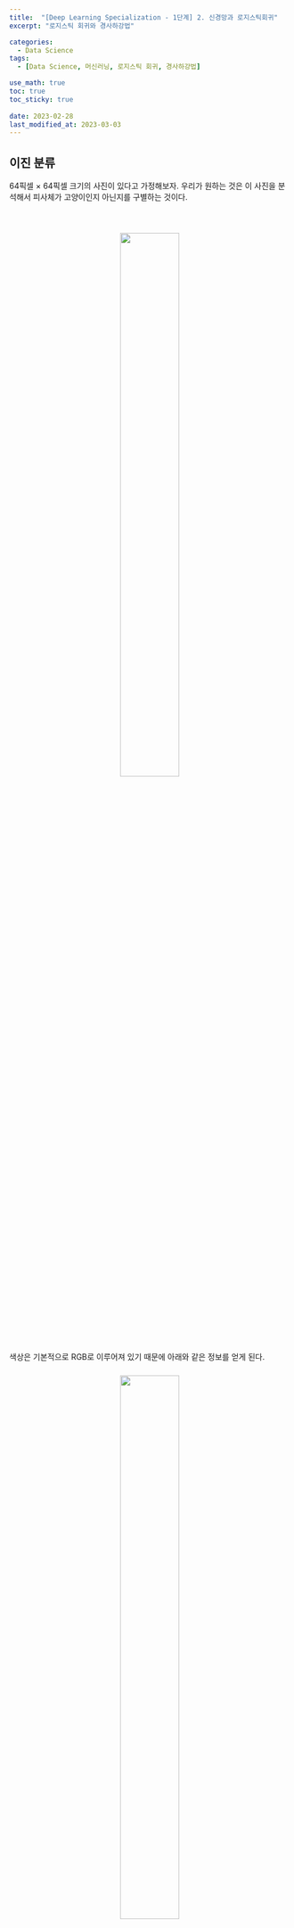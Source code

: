 ```yaml
---
title:  "[Deep Learning Specialization - 1단계] 2. 신경망과 로지스틱회귀"
excerpt: "로지스틱 회귀와 경사하강법"

categories:
  - Data Science
tags:
  - [Data Science, 머신러닝, 로지스틱 회귀, 경사하강법]

use_math: true
toc: true
toc_sticky: true
 
date: 2023-02-28
last_modified_at: 2023-03-03
---
```


## 이진 분류
64픽셀 $\times$ 64픽셀 크기의 사진이 있다고 가정해보자. 우리가 원하는 것은 이 사진을 분석해서 피사체가 고양이인지 아닌지를 구별하는 것이다.

<br/>
<figure style="display:block; text-align:center;">
  <img src="/image/Deep Learning Specialization/고양이사진.jpg"
       style="width: 50%; height: auto; margin:10px">
</figure>
<br/>

색상은 기본적으로 RGB로 이루어져 있기 때문에 아래와 같은 정보를 얻게 된다.
<br/>
<figure style="display:block; text-align:center;">
  <img src="/image/Deep Learning Specialization/고양이사진 RGB 분석.jpg"
       style="width: 50%; height: auto; margin:10px">
  <figcaption style="text-align:center; font-size:14px; color:#808080">
    64픽셀을 전부 나타내지 않고 간소화하였다.
  </figcaption>
</figure>
<br/>

이를 '특성벡터'로 변환해야 분석에 사용할 수 있다. 특성벡터는 말 그대로 특성을 담고있는 벡터를 의미한다.

$$x=\begin{bmatrix}255\\231\\...\\...\\255\\134 \end{bmatrix}$$

특성벡터의 차원(dimension)을 확인하는 것은 중요하다. 3개의 색상이 각각 64 $\times$ 64 의 픽셀을 가지고 있으므로 아래와 같이 계산할 수 있다.

$$n = n_x = 64 \times 64 \times 3 = 12288$$

앞으로 $n_x$는 벡터 $x$의 차원을 표현하는 것으로 약속한다.

특성벡터($x$)와 결과($y$)의 조합인 $(x, y)$ 는 다음과 같은 조건을 따른다.
- $x \in R^{n_x}$ (n차원 벡터 집합)
- $y \in \{0, 1\}$

m개의 훈련 데이터가 있다고 하면 다음과 같이 표현된다.

$$ \{(x^{(1)}, y^{(1)}), (x^{(2)}, y^{(2)}), ... , (x^{(m)}, y^{(m)})\} $$

여기서 m개의 특성벡터만을 모아 표현할 수도 있다.

$$X = \begin{bmatrix}
| & | & & |\\ 
x^{(1)} & x^{(2)} & \cdots & x^{(m)}\\
| & | & & |
\end{bmatrix}$$

행렬 X의 모양은(`X.shape`) $(n_x, m)$이다. 벡터 m개를 모아두었고, 각각의 벡터가 $n_x$차원을 가지기 때문이다.

결과인 y도 행렬로 표현할 수 있다.

$$ Y=\begin{bmatrix}y^{(1)}&y^{(2)}&...&y^{(m)}\end{bmatrix} $$

모양은 X와 비슷하지만 실제로는 완전히 다르다. `Y.shape`의 값은 $(1, m)$이다.

<br/>

## 로지스틱 회귀
로지스틱 회귀는 특성벡터 x가 주어졌을 떄 우리는 결과 y를 알고 싶다. 더 자세하게는 그 그림에 찍힌 것이 진짜 고양이인 확률을 알고 싶은 것이다. 식으로 표현하면 아래와 같다.

$$ \hat{y} = P(y=1|x)$$

일종의 조건부 확률이다. 

x를 이용해 y를 도출하는 과정에서는 다양한 매개변수가 필요하다. w와 b가 그 역할을 해준다.

$w \in R^{n_x}$   
$b \in R$

w는 벡터이고 b는 실수이다. 결과 값을 구하는 과정을 w, x, b를 이용해 선형회귀처럼 식을 써보면 아래와 같다.

$$\hat{y} = w^Tx + b$$

그러나 앞서 다른 강의에서 살펴보았듯이, 선형회귀는 확률을 예측하는 데 적합하지 않다. 확률은 0과 1 사이의 값이어야 하지만, 선형회귀의 결과는 0보다 작을 수도 있고, 1보다 클 수도 있기 때문이다.

그래서 우리는 로지스틱 회귀를 사용한다. 로지스틱 회귀는 시그모이드 함수를 이용해 선형회귀의 결과를 0과 1 사이로 fitting하는 것이라고 생각하면 편하다. 시그모이드 함수는 아래처럼 생겼다.
<br/>
<figure style="display:block; text-align:center;">
  <img src="/image/Deep Learning Specialization/sigmoid 함수.png"
       style="width: 80%; height: auto; margin:10px">
  <figcaption style="text-align:center; font-size:14px; color:#808080">
    Sigmoid 함수 (출처: 위키백과)
  </figcaption>
</figure>
<br/>

보다시피 시그모이드 함수는 모든 함숫값이 0과 1 사이에 위치한다. 어떠한 값을 집어넣어도 0과 1사이의 결과 값이 주어진다.

앞선 식을 시그모이드 함수에 적용하면 다음과 같다.

$$\hat{y} = \sigma(w^Tx + b)$$

시그모이드 함수식은 이렇게 생겼다.

$$\sigma(z) = \frac{1}{1+e^{-z}}$$

z가 매우 커지면 $e^{-z}$는 0에 가까워지고, 함숫값은 1에 가까워진다. 반대로 z가 매우 작아지면 $e^{-z}$는 매우 커지고, 함숫값은 0에 가까워진다.

<br/>

## 손실함수와 비용함수
로지스틱 회귀는 말 그대로 '예측'이다. 우리는 예측이 실제와 차이가 없도록 각 특성벡터들에 대해 실제 결과와 예측값의 차이를 줄이고 싶다.

손실함수(loss function)은 하나의 특성벡터에 대해 결과와의 차이를 파악하는 함수이다. '로지스틱 회귀에서' 손실 함수는 다음과 같이 정의한다.

$$ L(\hat{y}, y) = -(y\log{}{\hat{y}} + (1-y)\log{}{(1-\hat{y})}) $$

y가 1이면, 손실함수는 $ L(\hat{y}, y) = -\log{}{\hat{y}} $ 가 되고, $\hat{y}$ 가 증가해야 손실이 줄어든다.    
반대로 y가 0이면 손실함수는 $ L(\hat{y}, y) = -\log{}{(1-\hat{y})} $ 가 되고, $\hat{y}$ 가 감소해야 손실이 줄어든다.    

손실함수가 하나의 특성벡터에 대해 손실을 파악한다면, 비용함수(cost function)는 전체 행렬에 대한 차이를 파악한다.

$$\displaystyle J(w, b) = \frac{1}{m} \sum_{i=1}^{m}{L(\hat{y}^{(i)}, y^{(i)})} = -\frac{1}{m} \sum_{i=1}^{m}{[y^{(i)}\log{}{\hat{y}^{(i)}} + (1-y^{(i)})\log{}{(1-\hat{y}^{(i)})}]} $$

비용함수가 가진 변수에 주목하자. 핵심은 손실함수를 최소화하는 w와 b를 찾는 것이다.

<br/>

## 경사하강법
경사하강법은 비용함수를 최소화하는 매개변수 w, b를 찾는 과정이다. 함수로 만들어진 면 위의 임의의 한 점에서 최솟값을 향해 하강한다고 하여 경사하강법이라는 이름이 붙었다.
<br/>
<figure style="display:block; text-align:center;">
  <img src="/image/Deep Learning Specialization/경사하강법.jpg"
       style="width: 50%; height: auto; margin:10px">
</figure>
<br/>

위의 그림에서 면 위에 있는 점의 함숫값이 $J(w, b)$ 이다. 우리는 면 위에서 임의로 점을 하나 선택한 뒤, 가장 낮은 곳을 향해 빠르게 내려올 것이다. 비용함수를 최소화하고 싶기 때문이다.

어떻게 가장 빠르게 하산할 수 있는 방법을 찾을까? 바로 기울기를 활용하면 된다. 우리는 기울기를 활용해 w와 b를 변경함으로써 최적의 값을 찾는다.

가장 간단하게 살펴보자. 다음과 같은 w에 대한 아래로 볼록한 함수가 있다.
<br/>
<figure style="display:block; text-align:center;">
  <img src="/image/Deep Learning Specialization/w에 대한 아래로 볼록한 함수.jpg"
       style="width: 50%; height: auto; margin:10px">
</figure>
<br/>

만약 우리가 잡은 점이 최저점의 오른쪽에 있다면, 그 점에서의 기울기는 양수가 될 것이다. 기울기가 양수라면, 왼쪽으로 내려오면 된다.
반대로 우리가 잡은 점이 최저점의 왼쪽에 있다면, 그 점에서의 기울기는 음수이다. 그럼 기울기가 음수가 아닐때까지(0이 될 때까지) w를 증가시키면 된다.

위에서 살펴본 과정은 다음 식처럼 나타낼 수 있다. 아래의 식을 w가 더 이상 변하지 않을 떄까지 반복한다.

$$ w = w -\alpha\frac{dJ(w)}{dw}$$

$\alpha$ 는 학습률(learning rate)를 의미한다. 학습률이 클수록 더 빠르게 w가 변화할 것이라고 생각할 수 있다. $\frac{dJ(w)}{dw}$ 는 고등학교에서 살펴본 바로 그 미분계수이다. 여기서는 함수의 변수가 하나지만, 실제 비용함수는 w, b 두 개의 변수를 가진다. 그래서 미분계수도 '편미분계수'을 활용해야 한다.

$$ w = w -\alpha\frac{dJ(w, b)}{dw}$$

$$ b = b -\alpha\frac{dJ(w, b)}{db}$$

엄밀하게는 편미분계수를 표현할 때 $\partial$ 을 활용해야하지만, 큰 상관은 없다.

> cf. 손실함수 더 알아보기    
로지스틱 회귀에서 사용하는 손실함수는 일반적으로 사용하는 손실함수와는 다르다. 일반적인 손실함수는 아래와 같다.   $$ L(\hat{y}, y) = \frac{1}{2}(\hat{y} - y)^2 $$
그러나 이는 최적값 1개를 찾아야 하는 로지스틱 회귀에는 부적절하다. 지역 최적값이 전역최적값이 아닐 수 있기 때문이다([추가 설명 링크](https://hyun3246.github.io/data%20science/MIT-%EB%8D%B0%EC%9D%B4%ED%84%B0-%EC%82%AC%EC%9D%B4%EC%96%B8%EC%8A%A4-%EA%B8%B0%EC%B4%88-Chapter-1.-Introduction-and-Optimization-Problems/)).    
반면 위에서 소개한 손실함수는 아래로 볼록한 모양으로 전역최적이 지역최적과 일치한다. 그래서 우리는 일반적인 손실함수 대신 다른 손실함수를 활용한다.

<br/>

## 미분
고등학교에서 더 어려운 것도 했다. 생략.

<br/>

## 계산 그래프와 미분계수
계산 그래프는 계산 과정을 나타낸 일종의 그림으로 보면 된다. 다음과 같은 식을 계산 그래프로 계산한다고 해보자.

$$ J(a, b, c) = 3(a + bc) $$

계산 순서대로의 결과를 u, v, J를 이용해 나타낼 수 있다.

$$ u = bc $$      
$$ v = a + u $$     
$$ J = 3v $$        

이 계산 과정을 계산 그래프로 나타내면 다음과 같다.

<br/>
<figure style="display:block; text-align:center;">
  <img src="/image/Deep Learning Specialization/계산 그래프.jpg"
       style="width: 70%; height: auto; margin:10px">
</figure>
<br/>

로지스틱 회귀와 경사하강법에서는 계산 그래프를 사용해 얻을 수 있는 장점이 있다. 위 그림에서 빨간색 화살표를 따라 계산 그래프를 역(오른쪽 -> 왼쪽)으로 추적하여 미분계수를 쉽게 구할 수 있다. 

그럼 미분계수를 구해보자. 가장 오른쪽부터 시작하므로, $\frac{dJ}{dv}$ 부터 구한다. $J=3v$ 이므로 $\frac{dJ}{dv} = 3$ 이다.

그 다음에는 $\frac{dJ}{da}$ 를 구한다. 연쇄법칙을 사용하면 되는데, $\frac{dJ}{da} = \frac{dJ}{dv} \cdot \frac{dv}{da}$ 이므로 $\frac{dJ}{da}=3$ 이다. $\frac{dJ}{du}$ 도 똑같이 구하면 된다.

마지막으로 $\frac{dJ}{du}$ 를 구해보자. 연쇄법칙을 사용하면 $\frac{dJ}{db} = \frac{dJ}{du} \cdot \frac{du}{db}$ 가 된다. $\frac{dJ}{du}=3$ 이고, $\frac{du}{db}$ 가 c(c=2)이므로 $\frac{dJ}{db}=6$ 이다.

<br/>

## 로지스틱 회귀와 경사하강법에 계산 그래프 적용하기
<br/>
<figure style="display:block; text-align:center;">
  <img src="/image/Deep Learning Specialization/로지스틱 회귀 계산 그래프.jpg"
       style="width: 70%; height: auto; margin:10px">
</figure>
<br/>

여기서도 마찬가지로 오른쪽부터 시작한다. $\frac{dL(a, y)}{da}$ 를 계산하면 $-\frac{y}{a} + \frac{1-y}{1-a}$ 가 된다(잘 모르겠으면 미적분학 책을 뒤져보자.).

다음 과정은 손실함수 $\frac{dL(a, y)}{dz}$ 를 구하는 것이다.

$$\frac{dL(a, y)}{dz} = \frac{dL}{da} \cdot \frac{da}{dz}$$
$$\frac{dL(a, y)}{dz} = (-\frac{y}{a} + \frac{1-y}{1-a}) \cdot a(1-a)$$
$$\frac{dL(a, y)}{dz} = a - y$$

마지막으로는 $\frac{dL}{dw_1}$, $\frac{dL}{dw_2}$, $\frac{dL}{db}$ 를 구한다. 각각 $(x_1 \cdot \frac{dL}{dz})$ , $(x_2 \cdot \frac{dL}{dz})$ , $\frac{dL}{dz}$ 이다.

> 프로그래밍에서 미분계수를 변수로 사용해야 할 때가 많다. 그러나 그 떄마다 분수로 표현할 수도 없고, 파이썬에서는 분수 형식의 변수를 지원하지도 않는다.       
$\frac{dFindOutputVar}{dvar}$ 을 `dJdvar`처럼 쓸 수도 있지만, 편의상 `dvar`이라고 적는 경우가 더 많다. $\frac{dL}{da}$ 는 `da`, $\frac{dL}{dw_1}$ 은 `dw1`이 되는 식이다.   

<br/>

## m개의 학습 데이터에 대한 경사하강법
지금까지는 하나의 학습 데이터에 대해 어떻게 경사하강법을 적용하는지를 보았다. 이제는 m개의 데이터에 적용하는 것을 살펴볼 것이다.

우리는 비용함수를 $\displaystyle J(w, b) = \frac{1}{m} \sum_{i=1}^{m}{L(\hat{y}^{(i)}, y^{(i)})}$ 와 같이 쓴다. 비용함수를 미분하면 아래와 같이 쓸 수 있다.

$$\displaystyle \frac{d}{dw_1}J(w, b) = \frac{1}{m} \sum_{i=1}^{m}{\frac{d}{dw_1}L(\hat{y}^{(i)}, y^{(i)})}$$

$\frac{d}{dw_1}L(\hat{y}^{(i)}, y^{(i)})$ 는 $d{w_1}^{(i)}$ 로 표현할 수도 있다.

본격적으로 반복문을 살펴보자. 아래 반복문은 경사하강법을 1회 시행했을 때이다.
```
J = 0; dw1 = 0; dw2 = 0; db = 0

for i = 1 to m
  z(i) = w^T * x(i) + b
  a(i) = sigmoid(z(i))
  J += -[y(i)log(a(i)) + (1 - y(i))log(1-a(i))]
  dz(i) = a(i) - y(i)
  
  # n개의 특성에 대해 다시 반복해야하는 부분
  dw1 += x1(i)dz(i)
  dw2 += x2(i)dz(i)
  db += dz(i)
  
  J /= m
  dw1 /= m
  dw2 /= m
  db /= m
```

위 의사코드를 하나씩 살펴보자. 먼저, m개의 훈련세트이므로 m번 반복하는 `for`문이 있다. 반복문에서 가장 먼저 하는 것은 선형회귀식에 $x^{(i)}$ 를 대입하는 것이다. 그리고 이를 다시 시그모이드 함수에 넣어 그 결과를 $a^{(i)}$ 에 대입한다. $a^{(i)}$ 는 손실함수 계산에 사용된다. 그리고 손실함수 계산 결과를 변수 J에 넣는다. 이름에서 느낌이 오듯이 J는 나중에 비용함수 계산에 사용될 것이다.

그 다음 단락은 특성의 개수에 따라 달라진다. 특성에 따라 미분계수를 구하는 과정으로, 특성이 n개면 n번 반복한다.

마지막 단락에서는 이렇게 구한 값들을 m으로 나눈다. 이제 J는 비용함수의 값을 나타내게 되었다.

최종적으로 $w_1$, $w_2$, b를 정리하면 아래와 같다. $\alpha$ 는 학습률이다.

$$w_1 = w_1 - \alpha dw_1$$       
$$w_2 = w_2 - \alpha dw_2$$         
$$b = b - \alpha db$$         

위 과정은 경사하강법 1회 수행에 해당한다. 경사하강법을 n번 반복하여 최적의 값을 찾았다면, 위 과정을 n번 반복한 것이다.

위 과정의 가장 큰 단점은 반복문이 두 번 들어간다는 것이다. 반복문이 많아지면 당연히 수행 속도가 느려진다. 벡터화를 사용하면 명시적인 반복문을 제거할 수 있다. 과거에는 벡터화가 액세서리처럼 있으면 좋고 없어도 나쁠 것 없는 요소였지만, 딥러닝이 점점 고도화되는 현재는 필수적인 요소로 자리잡았다.

<br/>
<br/>

*별도의 출처가 있는 이미지를 제외한 모든 이미지는 강의자료에서 발췌하였음을 밝힙니다.*